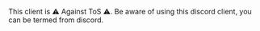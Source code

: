 This client is ⚠ Against ToS ⚠. Be aware of using this discord client, you can be termed from discord.
